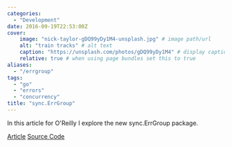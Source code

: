 ```yaml
---
categories:
  - "Development"
date: 2016-09-19T22:53:00Z
cover:
    image: "nick-taylor-gDQ99yDy1M4-unsplash.jpg" # image path/url
    alt: "train tracks" # alt text
    caption: "https://unsplash.com/photos/gDQ99yDy1M4" # display caption under cover
    relative: true # when using page bundles set this to true
aliases: 
  - "/errgroup"
tags: 
  - "go"
  - "errors"
  - "concurrency"
title: "sync.ErrGroup"
---
```


In this article for O'Reilly I explore the new sync.ErrGroup package.

<!--more-->


[Article](https://www.oreilly.com/learning/run-strikingly-fast-parallel-file-searches-in-go-with-sync-errgroup)
[Source Code](https://github.com/bketelsen/gogrep)

